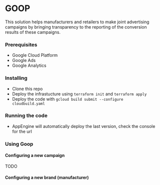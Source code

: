 # GOOP

This solution helps manufacturers and retailers to make joint advertising campaigns by bringing transparency to the reporting of the conversion results of these campaigns.

### Prerequisites

- Google Cloud Platform
- Google Ads
- Google Analytics

### Installing

- Clone this repo
- Deploy the infrastucture using `terraform init` and `terraform apply`
- Deploy the code with `gcloud build submit --configure cloudbuild.yaml`

### Running the code

- AppEngine will automatically deploy the last version, check the console for the url

### Using Goop

#### Configuring a new campaign
TODO

#### Configuring a new brand (manufacturer)

